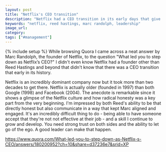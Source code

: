 ```yaml
---
layout: post
title: "Netflix's CEO transition"
description: "Netflix had a CEO transition in its early days that give a glimpse of the culture to come."
keywords: "netflix, reed hastings, marc randolph, leadership"
image_url:
category:
tags: ["#management"]
---
```

{% include setup %}
While browsing Quora I came across a neat answer by Marc Randolph, the founder of Netflix, to the question "What led you to step down as Netflix’s CEO?" I didn't even know Netflix had a founder other than Reed Hastings and beyond that didn't know that there was a CEO transition that early in its history.

Netflix is an incredibly dominant company now but it took more than two decades to get there. Netflix is actually older (founded in 1997) than both Google (1998) and Facebook (2004). The anecdote is remarkable since it shows a glimpse of the Netflix culture and how radical honesty was a key part from the very beginning. I'm impressed by both Reed's ability to be that directly honest but also communicate in a way that kept Marc aligned and engaged. It's an incredibly difficult thing to do - being able to have someone accept that they're not not effective at their job - and a skill I continue to grow and develop. You need strong trust on both sides and the ability to let go of the ego. A good leader can make that happen.

https://www.quora.com/What-led-you-to-step-down-as-Netflix-s-CEO/answers/180200952?ch=10&share=d37236e7&srid=XP
